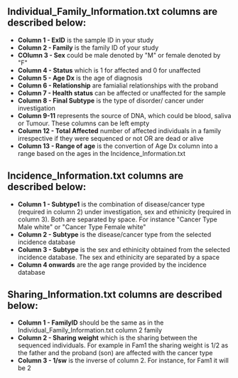 ## Individual_Family_Information.txt columns are described below:
- **Column 1 - ExID** is the sample ID in your study
- **Column 2 - Family** is the family ID of your study
- **COlumn 3 - Sex** could be male denoted by "M" or female denoted by "F"
- **Column 4 - Status** which is 1 for affected and 0 for unaffected
- **Column 5 - Age Dx** is the age of diagnosis
- **Column 6 - Relationship** are famialial relationships with the proband
- **Column 7 - Health status** can be affected or unaffected for the sample
- **Column 8 - Final Subtype** is the type of disorder/ cancer under investigation
- **Column 9-11** represents the source of DNA, which could be blood, saliva or Tumour. These columns can be left empty
- **Column 12 - Total Affected** number of affected individuals in a family irrespective if they were sequenced or not OR are dead or alive
- **Column 13 - Range of age** is the convertion of Age Dx column into a range based on the ages in the Incidence_Information.txt

## Incidence_Information.txt columns are described below:
- **Column 1 - Subtype1** is the combination of disease/cancer type (required in column 2) under investigation, sex and ethinicity (required in column 3). Both are separated by space. For instance "Cancer Type Male white" or "Cancer Type Female white"
- **Column 2 - Subtype** is the disease/cancer type from the selected incidence database
- **Column 3 - Subtype** is the sex and ethinicity obtained from the selected incidence database. The sex and ethinicity are separated by a space
- **Column 4 onwards** are the age range provided by the incidence database

## Sharing_Information.txt columns are described below:
- **Column 1 - FamilyID** should be the same as in the Individual_Family_Information.txt column 2 family 
- **Column 2 - Sharing weight** which is the sharing between the sequenced individuals. For example in Fam1 the sharing weight is 1/2 as the father and the proband (son) are affected with the cancer type
- **Column 3 - 1/sw** is the inverse of column 2. For instance, for Fam1 it will be 2

